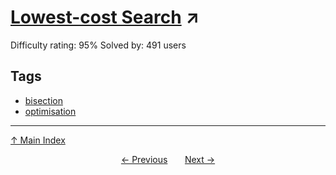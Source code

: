 # [Lowest-cost Search](https://projecteuler.net/problem=328) ↗️

Difficulty rating: 95%
Solved by: 491 users
## Tags

- [bisection](../tags/bisection.md)
- [optimisation](../tags/optimisation.md)



---

[↑ Main Index](../README.md)


<div align=center><a href='327.md'>← Previous</a> &nbsp;&nbsp; &nbsp;&nbsp;  <a href='329.md'>Next →</a></div>
